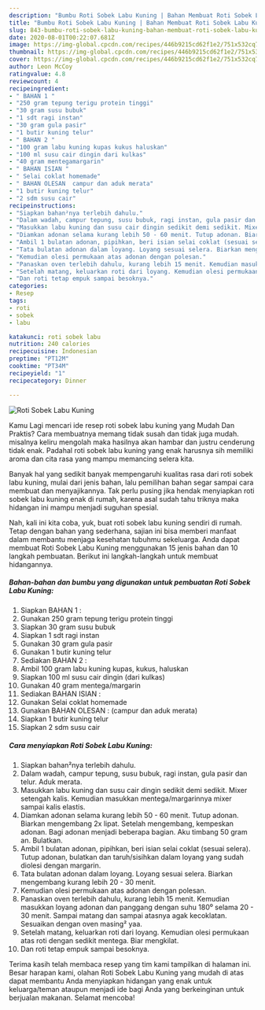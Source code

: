 ```yaml
---
description: "Bumbu Roti Sobek Labu Kuning | Bahan Membuat Roti Sobek Labu Kuning Yang Lezat"
title: "Bumbu Roti Sobek Labu Kuning | Bahan Membuat Roti Sobek Labu Kuning Yang Lezat"
slug: 843-bumbu-roti-sobek-labu-kuning-bahan-membuat-roti-sobek-labu-kuning-yang-lezat
date: 2020-08-01T00:22:07.681Z
image: https://img-global.cpcdn.com/recipes/446b9215cd62f1e2/751x532cq70/roti-sobek-labu-kuning-foto-resep-utama.jpg
thumbnail: https://img-global.cpcdn.com/recipes/446b9215cd62f1e2/751x532cq70/roti-sobek-labu-kuning-foto-resep-utama.jpg
cover: https://img-global.cpcdn.com/recipes/446b9215cd62f1e2/751x532cq70/roti-sobek-labu-kuning-foto-resep-utama.jpg
author: Leon McCoy
ratingvalue: 4.8
reviewcount: 4
recipeingredient:
- " BAHAN 1 "
- "250 gram tepung terigu protein tinggi"
- "30 gram susu bubuk"
- "1 sdt ragi instan"
- "30 gram gula pasir"
- "1 butir kuning telur"
- " BAHAN 2 "
- "100 gram labu kuning kupas kukus haluskan"
- "100 ml susu cair dingin dari kulkas"
- "40 gram mentegamargarin"
- " BAHAN ISIAN "
- " Selai coklat homemade"
- " BAHAN OLESAN  campur dan aduk merata"
- "1 butir kuning telur"
- "2 sdm susu cair"
recipeinstructions:
- "Siapkan bahan²nya terlebih dahulu."
- "Dalam wadah, campur tepung, susu bubuk, ragi instan, gula pasir dan telur. Aduk merata."
- "Masukkan labu kuning dan susu cair dingin sedikit demi sedikit. Mixer setengah kalis. Kemudian masukkan mentega/margarinnya mixer sampai kalis elastis."
- "Diamkan adonan selama kurang lebih 50 - 60 menit. Tutup adonan. Biarkan mengembang 2x lipat. Setelah mengembang, kempeskan adonan. Bagi adonan menjadi beberapa bagian. Aku timbang 50 gram an. Bulatkan."
- "Ambil 1 bulatan adonan, pipihkan, beri isian selai coklat (sesuai selera). Tutup adonan, bulatkan dan taruh/sisihkan dalam loyang yang sudah diolesi dengan margarin."
- "Tata bulatan adonan dalam loyang. Loyang sesuai selera. Biarkan mengembang kurang lebih 20 - 30 menit."
- "Kemudian olesi permukaan atas adonan dengan polesan."
- "Panaskan oven terlebih dahulu, kurang lebih 15 menit. Kemudian masukkan loyang adonan dan panggang dengan suhu 180⁰ selama 20 - 30 menit. Sampai matang dan sampai atasnya agak kecoklatan. Sesuaikan dengan oven masing² yaa."
- "Setelah matang, keluarkan roti dari loyang. Kemudian olesi permukaan atas roti dengan sedikit mentega. Biar mengkilat."
- "Dan roti tetap empuk sampai besoknya."
categories:
- Resep
tags:
- roti
- sobek
- labu

katakunci: roti sobek labu 
nutrition: 240 calories
recipecuisine: Indonesian
preptime: "PT12M"
cooktime: "PT34M"
recipeyield: "1"
recipecategory: Dinner

---
```



![Roti Sobek Labu Kuning](https://img-global.cpcdn.com/recipes/446b9215cd62f1e2/751x532cq70/roti-sobek-labu-kuning-foto-resep-utama.jpg)

Kamu Lagi mencari ide resep roti sobek labu kuning yang Mudah Dan Praktis? Cara membuatnya memang tidak susah dan tidak juga mudah. misalnya keliru mengolah maka hasilnya akan hambar dan justru cenderung tidak enak. Padahal roti sobek labu kuning yang enak harusnya sih memiliki aroma dan cita rasa yang mampu memancing selera kita.



Banyak hal yang sedikit banyak mempengaruhi kualitas rasa dari roti sobek labu kuning, mulai dari jenis bahan, lalu pemilihan bahan segar sampai cara membuat dan menyajikannya. Tak perlu pusing jika hendak menyiapkan roti sobek labu kuning enak di rumah, karena asal sudah tahu triknya maka hidangan ini mampu menjadi suguhan spesial.


Nah, kali ini kita coba, yuk, buat roti sobek labu kuning sendiri di rumah. Tetap dengan bahan yang sederhana, sajian ini bisa memberi manfaat dalam membantu menjaga kesehatan tubuhmu sekeluarga. Anda dapat membuat Roti Sobek Labu Kuning menggunakan 15 jenis bahan dan 10 langkah pembuatan. Berikut ini langkah-langkah untuk membuat hidangannya.

<!--inarticleads1-->

##### Bahan-bahan dan bumbu yang digunakan untuk pembuatan Roti Sobek Labu Kuning:

1. Siapkan  BAHAN 1 :
1. Gunakan 250 gram tepung terigu protein tinggi
1. Siapkan 30 gram susu bubuk
1. Siapkan 1 sdt ragi instan
1. Gunakan 30 gram gula pasir
1. Gunakan 1 butir kuning telur
1. Sediakan  BAHAN 2 :
1. Ambil 100 gram labu kuning kupas, kukus, haluskan
1. Siapkan 100 ml susu cair dingin (dari kulkas)
1. Gunakan 40 gram mentega/margarin
1. Sediakan  BAHAN ISIAN :
1. Gunakan  Selai coklat homemade
1. Gunakan  BAHAN OLESAN : (campur dan aduk merata)
1. Siapkan 1 butir kuning telur
1. Siapkan 2 sdm susu cair




<!--inarticleads2-->

##### Cara menyiapkan Roti Sobek Labu Kuning:

1. Siapkan bahan²nya terlebih dahulu.
1. Dalam wadah, campur tepung, susu bubuk, ragi instan, gula pasir dan telur. Aduk merata.
1. Masukkan labu kuning dan susu cair dingin sedikit demi sedikit. Mixer setengah kalis. Kemudian masukkan mentega/margarinnya mixer sampai kalis elastis.
1. Diamkan adonan selama kurang lebih 50 - 60 menit. Tutup adonan. Biarkan mengembang 2x lipat. Setelah mengembang, kempeskan adonan. Bagi adonan menjadi beberapa bagian. Aku timbang 50 gram an. Bulatkan.
1. Ambil 1 bulatan adonan, pipihkan, beri isian selai coklat (sesuai selera). Tutup adonan, bulatkan dan taruh/sisihkan dalam loyang yang sudah diolesi dengan margarin.
1. Tata bulatan adonan dalam loyang. Loyang sesuai selera. Biarkan mengembang kurang lebih 20 - 30 menit.
1. Kemudian olesi permukaan atas adonan dengan polesan.
1. Panaskan oven terlebih dahulu, kurang lebih 15 menit. Kemudian masukkan loyang adonan dan panggang dengan suhu 180⁰ selama 20 - 30 menit. Sampai matang dan sampai atasnya agak kecoklatan. Sesuaikan dengan oven masing² yaa.
1. Setelah matang, keluarkan roti dari loyang. Kemudian olesi permukaan atas roti dengan sedikit mentega. Biar mengkilat.
1. Dan roti tetap empuk sampai besoknya.




Terima kasih telah membaca resep yang tim kami tampilkan di halaman ini. Besar harapan kami, olahan Roti Sobek Labu Kuning yang mudah di atas dapat membantu Anda menyiapkan hidangan yang enak untuk keluarga/teman ataupun menjadi ide bagi Anda yang berkeinginan untuk berjualan makanan. Selamat mencoba!
